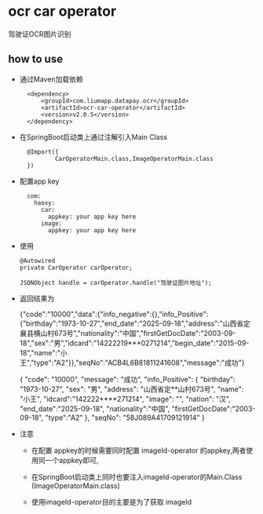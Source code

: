# ocr car operator

驾驶证OCR图片识别

## how to use

* 通过Maven加载依赖
                
        <dependency>
            <groupId>com.liumapp.datapay.ocr</groupId>
            <artifactId>ocr-car-operator</artifactId>
            <version>v2.0.5</version>
        </dependency>
                    
* 在SpringBoot启动类上通过注解引入Main Class

        @Import({
                CarOperatorMain.class,ImageOperatorMain.class
        })        
        
* 配置app key

        com:
          haoxy:
            car:
              appkey: your app key here
            image:
              appkey: your app key here  
* 使用

      @Autowired
      private CarOperator carOperator;
      
      JSONObject handle = carOperator.handle("驾驶证图片地址");
                       
* 返回结果为

  
    {"code":"10000","data":{"info_negative":{},"info_Positive":{"birthday":"1973-10-27","end_date":"2025-09-18","address":"山西省定襄县横山村673号","nationality":"中国","firstGetDocDate":"2003-09-18","sex":"男","idcard":"14222219***0271214","begin_date":"2015-09-18","name":"小王","type":"A2"}},"seqNo":"ACB4L6B81811241608","message":"成功"}
        
  
  
    {
      "code": "10000",
      "message": "成功",
      "info_Positive": {
        "birthday": "1973-10-27",
        "sex": "男",
        "address": "山西省定**山村673号",
        "name": "小王",
        "idcard":"142222****271214",
        "image": "",
        "nation": "汉",
        "end_date":"2025-09-18",
        "nationality":"中国",
        "firstGetDocDate":"2003-09-18",
        "type":"A2"
      },
      "seqNo": "58J089A41709121914"
    }

* 注意

    * 在配置 appkey的时候需要同时配置 imageId-operator 的appkey,两者使用同一个appkey即可,
    
    * 在SpringBoot启动类上同时也要注入imageId-operator的Main.Class (ImageOperatorMain.class)
    
    * 使用imageId-operator目的主要是为了获取 imageId
    